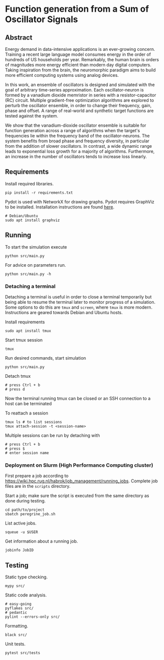 # Function generation from a Sum of Oscillator Signals

## Abstract

Energy demand in data-intensive applications is an ever-growing concern.
Training a recent large language model consumes energy in the order of hundreds of US households per year.
Remarkably, the human brain is orders of magnitudes more energy efficient than modern day digital computers.
Taking inspiration from the brain, the neuromorphic paradigm aims to build more efficient computing systems using analog devices. 

In this work, an ensemble of oscillators is designed and simulated with the goal of arbitrary time-series approximation.
Each oscillator-neuron is formed by a vanadium dioxide memristor in series with a resistor-capacitor (RC) circuit.
Multiple gradient-free optimization algorithms are explored to perturb the oscillator ensemble, in order to change their frequency, gain, phase and offset.
A range of real-world and synthetic target functions are tested against the system.

We show that the vanadium-dioxide oscillator ensemble is suitable for function generation across a range of algorithms when the target's frequencies lie within the frequency band of the oscillator-neurons.
The system benefits from broad phase and frequency diversity, in particular from the addition of slower oscillators.
In contrast, a wide dynamic range leads to exponential loss growth for a majority of algorithms. Furthermore, an increase in the number of oscillators tends to increase loss linearly.

## Requirements

Install required libraries.

    pip install -r requirements.txt

Pydot is used with NetworkX for drawing graphs.
Pydot requires GraphViz to be installed.
Installation instructions are found [here](https://graphviz.org/download/).

    # Debian/Ubuntu
    sudo apt install graphviz

## Running

To start the simulation execute

    python src/main.py

For advice on parameters run.

    python src/main.py -h

### Detaching a terminal

Detaching a terminal is useful in order to close a terminal temporarily but being able to resume the terminal later to monitor progress of a simulation.
Some options to do this are `tmux` and `screen`, where `tmux` is more modern.
Instructions are geared towards Debian and Ubuntu hosts.

Install requirements

    sudo apt install tmux

Start tmux session

    tmux

Run desired commands, start simulation

    python src/main.py

Detach tmux

    # press Ctrl + b
    # press d

Now the terminal running tmux can be closed or an SSH connection to a host can be terminated

To reattach a session

    tmux ls # to list sessions
    tmux attach-session -t <session-name>

Multiple sessions can be run by detaching with

    # press Ctrl + b
    # press $
    # enter session name

### Deployment on Slurm (High Performance Computing cluster)

First prepare a job according to <https://wiki.hpc.rug.nl/habrok/job_management/running_jobs>.
Complete job files are in the `scripts` directory.

Start a job; make sure the script is executed from the same directory as done during testing.

    cd path/to/project
    sbatch peregrine_job.sh

List active jobs.

    squeue -u $USER
    
Get information about a running job.

    jobinfo JobID

## Testing

Static type checking.

    mypy src/

Static code analysis.

    # easy-going
    pyflakes src/
    # pedantic
    pylint --errors-only src/

Formatting.

    black src/

Unit tests.

    pytest src/tests